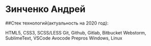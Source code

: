 # Зинченко Андрей
##Стек технологий(актуальность на 2020 год):


HTML5, CSS3, SCSS/LESS
Git, Github, Gitlab, Bitbucket
Webstorm, SublimeText, VSCode
Avocode
Prepros
Windows, Linux
